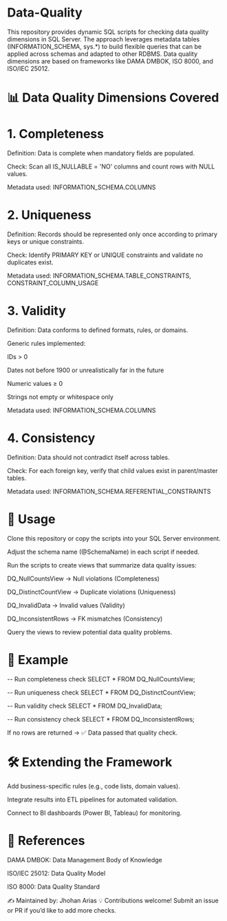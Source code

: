 # Data-Quality
This repository provides dynamic SQL scripts for checking data quality dimensions in SQL Server. The approach leverages metadata tables (INFORMATION_SCHEMA, sys.*) to build flexible queries that can be applied across schemas and adapted to other RDBMS.  Data quality dimensions are based on frameworks like DAMA DMBOK, ISO 8000, and ISO/IEC 25012.

# 📊 Data Quality Dimensions Covered
# 1. Completeness

Definition: Data is complete when mandatory fields are populated.

Check: Scan all IS_NULLABLE = 'NO' columns and count rows with NULL values.

Metadata used: INFORMATION_SCHEMA.COLUMNS

# 2. Uniqueness

Definition: Records should be represented only once according to primary keys or unique constraints.

Check: Identify PRIMARY KEY or UNIQUE constraints and validate no duplicates exist.

Metadata used: INFORMATION_SCHEMA.TABLE_CONSTRAINTS, CONSTRAINT_COLUMN_USAGE

# 3. Validity

Definition: Data conforms to defined formats, rules, or domains.

Generic rules implemented:

IDs > 0

Dates not before 1900 or unrealistically far in the future

Numeric values ≥ 0

Strings not empty or whitespace only

Metadata used: INFORMATION_SCHEMA.COLUMNS

# 4. Consistency

Definition: Data should not contradict itself across tables.

Check: For each foreign key, verify that child values exist in parent/master tables.

Metadata used: INFORMATION_SCHEMA.REFERENTIAL_CONSTRAINTS

# 🚀 Usage

Clone this repository or copy the scripts into your SQL Server environment.

Adjust the schema name (@SchemaName) in each script if needed.

Run the scripts to create views that summarize data quality issues:

DQ_NullCountsView → Null violations (Completeness)

DQ_DistinctCountView → Duplicate violations (Uniqueness)

DQ_InvalidData → Invalid values (Validity)

DQ_InconsistentRows → FK mismatches (Consistency)

Query the views to review potential data quality problems.

# 📂 Example
-- Run completeness check
SELECT * FROM DQ_NullCountsView;

-- Run uniqueness check
SELECT * FROM DQ_DistinctCountView;

-- Run validity check
SELECT * FROM DQ_InvalidData;

-- Run consistency check
SELECT * FROM DQ_InconsistentRows;


If no rows are returned → ✅ Data passed that quality check.

# 🛠️ Extending the Framework

Add business-specific rules (e.g., code lists, domain values).

Integrate results into ETL pipelines for automated validation.

Connect to BI dashboards (Power BI, Tableau) for monitoring.

# 📖 References

DAMA DMBOK: Data Management Body of Knowledge

ISO/IEC 25012: Data Quality Model

ISO 8000: Data Quality Standard

✍️ Maintained by: Jhohan Arias
💡 Contributions welcome! Submit an issue or PR if you’d like to add more checks.
